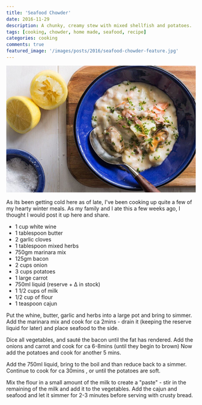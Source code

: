 ```yaml
---
title: 'Seafood Chowder'
date: 2016-11-29
description: A chunky, creamy stew with mixed shellfish and potatoes.
tags: [cooking, chowder, home made, seafood, recipe]
categories: cooking
comments: true
featured_image: '/images/posts/2016/seafood-chowder-feature.jpg'
---
```


![](/images/posts/2016/seafood-chowder.jpg)

As its been getting cold here as of late, I've been cooking up quite a few of my hearty winter meals. As my family and I ate this a few weeks ago, I thought I would post it up here and share.

* 1 cup white wine
* 1 tablespoon butter
* 2 garlic cloves
* 1 tablespoon mixed herbs
* 750gm marinara mix
* 125gm bacon
* 2 cups onion
* 3 cups potatoes
* 1 large carrot
* 750ml liquid (reserve + Δ in stock)
* 1 1/2 cups of milk
* 1/2 cup of flour
* 1 teaspoon cajun

Put the whine, butter, garlic and herbs into a large pot and bring to simmer. Add the marinara mix and cook for ca 2mins - drain it (keeping the reserve liquid for later) and place seafood to the side.

Dice all vegetables, and sauté the bacon until the fat has rendered. Add the onions and carrot and cook for ca 6-8mins (until they begin to brown) Now add the potatoes and cook for another 5 mins.

Add the 750ml liquid, bring to the boil and than reduce back to a simmer. Continue to cook for ca 30mins , or until the potatoes are soft.

Mix the flour in a small amount of the milk to create a "paste" - stir in the remaining of the milk and add it to the vegetables. Add the cajun and seafood and let it simmer for 2-3 minutes before serving with crusty bread.